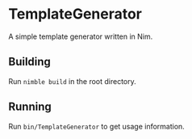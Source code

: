 # TemplateGenerator
A simple template generator written in Nim.

## Building
Run ``nimble build`` in the root directory.

## Running
Run ``bin/TemplateGenerator`` to get usage information.
